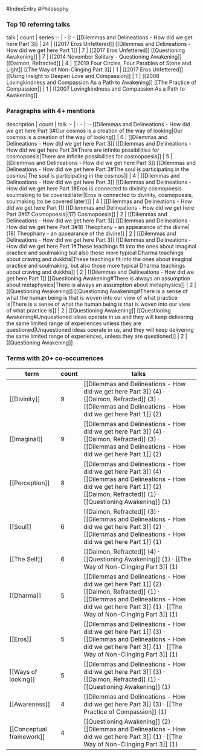#IndexEntry #Philosophy

### Top 10 referring talks
talk | count | series
:- | - |: -
[[Dilemmas and Delineations - How did we get here Part 3]] | 24 | [[2017 Eros Unfettered]]
[[Dilemmas and Delineations - How did we get here Part 1]] | 7 | [[2017 Eros Unfettered]]
[[Questioning Awakening]] | 7 | [[2014 November Solitary - Questioning Awakening]]
[[Daimon, Refracted]] | 4 | [[2019 Four Circles, Four Parables of Stone and Light]]
[[The Way of Non-Clinging Part 3]] | 1 | [[2017 Eros Unfettered]]
[[Using Insight to Deepen Love and Compassion]] | 1 | [[2008 Lovingkindness and Compassion As a Path to Awakening]]
[[The Practice of Compassion]] | 1 | [[2007 Lovingkindness and Compassion As a Path to Awakening]]

### Paragraphs with 4+ mentions
description | count | talk
:- | : - | :-
[[Dilemmas and Delineations - How did we get here Part 3#Our cosmos is a creation of the way of looking\|Our cosmos is a creation of the way of looking]] | 6 | [[Dilemmas and Delineations - How did we get here Part 3]]
[[Dilemmas and Delineations - How did we get here Part 3#There are infinite possibilities for cosmopoesis\|There are infinite possibilities for cosmopoesis]] | 5 | [[Dilemmas and Delineations - How did we get here Part 3]]
[[Dilemmas and Delineations - How did we get here Part 3#The soul is participating in the cosmos\|The soul is participating in the cosmos]] | 4 | [[Dilemmas and Delineations - How did we get here Part 3]]
[[Dilemmas and Delineations - How did we get here Part 1#Eros is connected to divinity cosmopoesis soulmaking to be covered later\|Eros is connected to divinity, cosmopoesis, soulmaking (to be covered later)]] | 4 | [[Dilemmas and Delineations - How did we get here Part 1]]
[[Dilemmas and Delineations - How did we get here Part 3#17 Cosmopoesis\|(17) Cosmopoesis]] | 2 | [[Dilemmas and Delineations - How did we get here Part 3]]
[[Dilemmas and Delineations - How did we get here Part 3#18 Theophany - an appearance of the divine\|(18) Theophany - an appearance of the divine]] | 2 | [[Dilemmas and Delineations - How did we get here Part 3]]
[[Dilemmas and Delineations - How did we get here Part 1#These teachings fit into the ones about imaginal practice and soulmaking but also those more typical Dharma teachings about craving and dukkha\|These teachings fit into the ones about imaginal practice and soulmaking, but also those more typical Dharma teachings about craving and dukkha]] | 2 | [[Dilemmas and Delineations - How did we get here Part 1]]
[[Questioning Awakening#There is always an assumption about metaphysics\|There is always an assumption about metaphysics]] | 2 | [[Questioning Awakening]]
[[Questioning Awakening#There is a sense of what the human being is that is woven into our view of what practice is\|There is a sense of what the human being is that is woven into our view of what practice is]] | 2 | [[Questioning Awakening]]
[[Questioning Awakening#Unquestioned ideas operate in us and they will keep delivering the same limited range of experiences unless they are questioned\|Unquestioned ideas operate in us, and they will keep delivering the same limited range of experiences, unless they are questioned]] | 2 | [[Questioning Awakening]]

### Terms with 20+ co-occurrences
term | count | talks
-|-|-
[[Divinity]] | 9 | <span class="counts">[[Dilemmas and Delineations - How did we get here Part 3]] (4) · [[Daimon, Refracted]] (3) · [[Dilemmas and Delineations - How did we get here Part 1]] (2)</span> 
[[Imaginal]] | 9 | <span class="counts">[[Dilemmas and Delineations - How did we get here Part 3]] (4) · [[Daimon, Refracted]] (3) · [[Dilemmas and Delineations - How did we get here Part 1]] (2)</span> 
[[Perception]] | 8 | <span class="counts">[[Dilemmas and Delineations - How did we get here Part 3]] (4) · [[Dilemmas and Delineations - How did we get here Part 1]] (2) · [[Daimon, Refracted]] (1) · [[Questioning Awakening]] (1)</span> 
[[Soul]] | 6 | <span class="counts">[[Daimon, Refracted]] (3) · [[Dilemmas and Delineations - How did we get here Part 3]] (2) · [[Dilemmas and Delineations - How did we get here Part 1]] (1)</span> 
[[The Self]] | 6 | <span class="counts">[[Daimon, Refracted]] (4) · [[Questioning Awakening]] (1) · [[The Way of Non-Clinging Part 3]] (1)</span> 
[[Dharma]] | 5 | <span class="counts">[[Dilemmas and Delineations - How did we get here Part 1]] (2) · [[Daimon, Refracted]] (1) · [[Dilemmas and Delineations - How did we get here Part 3]] (1) · [[The Way of Non-Clinging Part 3]] (1)</span> 
[[Eros]] | 5 | <span class="counts">[[Dilemmas and Delineations - How did we get here Part 1]] (3) · [[Dilemmas and Delineations - How did we get here Part 3]] (1) · [[The Way of Non-Clinging Part 3]] (1)</span> 
[[Ways of looking]] | 5 | <span class="counts">[[Dilemmas and Delineations - How did we get here Part 3]] (3) · [[Daimon, Refracted]] (1) · [[Questioning Awakening]] (1)</span> 
[[Awareness]] | 4 | <span class="counts">[[Dilemmas and Delineations - How did we get here Part 3]] (3) · [[The Practice of Compassion]] (1)</span> 
[[Conceptual framework]] | 4 | <span class="counts">[[Questioning Awakening]] (2) · [[Dilemmas and Delineations - How did we get here Part 3]] (1) · [[The Way of Non-Clinging Part 3]] (1)</span> 

